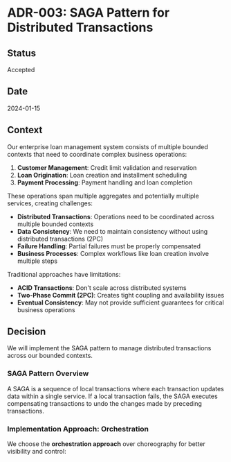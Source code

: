 # ADR-003: SAGA Pattern for Distributed Transactions

## Status
Accepted

## Date
2024-01-15

## Context

Our enterprise loan management system consists of multiple bounded contexts that need to coordinate complex business operations:

1. **Customer Management**: Credit limit validation and reservation
2. **Loan Origination**: Loan creation and installment scheduling
3. **Payment Processing**: Payment handling and loan completion

These operations span multiple aggregates and potentially multiple services, creating challenges:

- **Distributed Transactions**: Operations need to be coordinated across multiple bounded contexts
- **Data Consistency**: We need to maintain consistency without using distributed transactions (2PC)
- **Failure Handling**: Partial failures must be properly compensated
- **Business Processes**: Complex workflows like loan creation involve multiple steps

Traditional approaches have limitations:
- **ACID Transactions**: Don't scale across distributed systems
- **Two-Phase Commit (2PC)**: Creates tight coupling and availability issues
- **Eventual Consistency**: May not provide sufficient guarantees for critical business operations

## Decision

We will implement the SAGA pattern to manage distributed transactions across our bounded contexts.

### SAGA Pattern Overview

A SAGA is a sequence of local transactions where each transaction updates data within a single service. If a local transaction fails, the SAGA executes compensating transactions to undo the changes made by preceding transactions.

### Implementation Approach: Orchestration

We choose the **orchestration approach** over choreography for better visibility and control:

